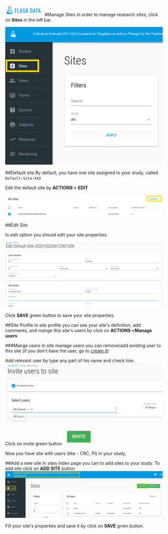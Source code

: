 <a href="https://www.flaskdata.io">![Screenshot](img/flaskdata_logo.PNG)</a>
#Manage Sites
In order to manage research sites, click on **Sites** in the left bar.

![Screenshot](img/site/left_bar_sites.PNG)

##Default site
By default, you have one site assigned to your study, called `Default-Site-XXX`

Edit the default site by **ACTIONS**-> **EDIT**

![Screenshot](img/site/sites_actions.PNG)

##Edit Site

In edit option you should edit your site properties.

![Screenshot](img/site/site_edit.PNG)

Click **SAVE** green button to save your site properties.

##Site Profile
In site profile you can see your site's definition, add comments, and mange this site's users by click on **ACTIONS**->**Manage users**

###Mange users
In site manage users you can remove/add existing user to this site (if you don't have the user, go to [create it](./manage_users.md#add-user))

Add relevant user by type any part of his name and check him.
![Screenshot](img/site/site_manage_users.PNG)

Click on invite green button ![Screenshot](img/site/invite_button.PNG)

Now you have site with users (like - CRC, PI) in your study.

##Add a new site
In sites index page you can to add sites to your study.
To add site click on **ADD SITE** button
![Screenshot](img/site/sites_index_add_site.PNG)

Fill your site's properties and save it by click on **SAVE** grren button.
